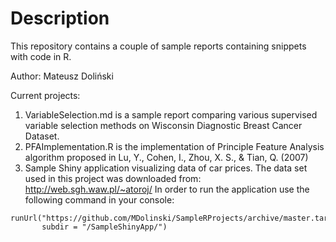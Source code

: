 # Description
This repository contains a couple of sample reports containing snippets with code in R. 

Author: Mateusz Doliński

Current projects: 
1.  VariableSelection.md is a sample report comparing various supervised variable selection methods on Wisconsin Diagnostic Breast Cancer Dataset.
2. PFAImplementation.R is the implementation of Principle Feature Analysis algorithm proposed in Lu, Y., Cohen, I., Zhou, X. S., & Tian, Q. (2007)
3. Sample Shiny application visualizing data of car prices. The data set used in this project was downloaded from: http://web.sgh.waw.pl/~atoroj/ In order to run the application use the following command in your console:
```{r}
runUrl("https://github.com/MDolinski/SampleRProjects/archive/master.tar.gz",
       subdir = "/SampleShinyApp/")
```
